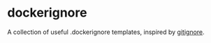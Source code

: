 # dockerignore
 A collection of useful .dockerignore templates, inspired by [gitignore](https://github.com/github/gitignore).
